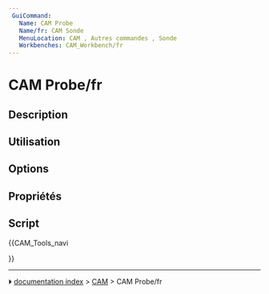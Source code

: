 ```yaml
---
 GuiCommand:
   Name: CAM Probe
   Name/fr: CAM Sonde
   MenuLocation: CAM , Autres commandes , Sonde
   Workbenches: CAM_Workbench/fr
---
```


# CAM Probe/fr

## Description



## Utilisation

## Options



## Propriétés



## Script





{{CAM_Tools_navi

}}



---
⏵ [documentation index](../README.md) > [CAM](CAM_Workbench.md) > CAM Probe/fr
